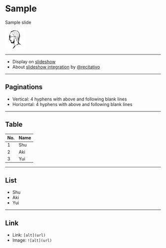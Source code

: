 Sample
======

Sample slide

![](img/shu-mutow-64.png)

----

* Display on [slideshow](https://shu-mutou.github.io/slideshow.html?md=/slides/sample.md&title=Slideshow&theme=https://shu-mutou.github.io/revealjs-custom-jp.css)
* About [slideshow integration](https://recitativo.github.io/slides.html) by [@recitativo](https://recitativo.github.io)

---

Paginations
-----------

* Vertical: 4 hyphens with above and following blank lines
* Horizontal: 4 hyphens with above and following blank lines

---

Table
-----

| No. | Name |
|-----|------|
|   1 | Shu  |
|   2 | Aki  |
|   3 | Yui  |

---

List
-----

* Shu
* Aki
* Yui

---

Link
----

* Link: `[alt](url)`
* Image: `![alt](url)`

